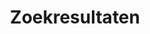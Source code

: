 ---
title: "Zoekresultaten"
draft: false
# page title background image
bg_image: "images/backgrounds/search-page.jpg"
# meta description
description : "this is meta description"
---